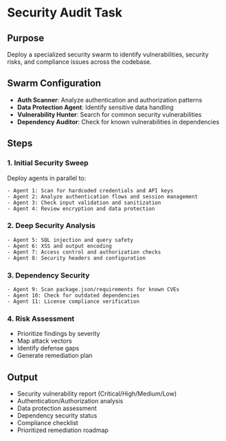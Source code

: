 # Security Audit Task

## Purpose
Deploy a specialized security swarm to identify vulnerabilities, security risks, and compliance issues across the codebase.

## Swarm Configuration
- **Auth Scanner**: Analyze authentication and authorization patterns
- **Data Protection Agent**: Identify sensitive data handling
- **Vulnerability Hunter**: Search for common security vulnerabilities
- **Dependency Auditor**: Check for known vulnerabilities in dependencies

## Steps

### 1. Initial Security Sweep
Deploy agents in parallel to:
```
- Agent 1: Scan for hardcoded credentials and API keys
- Agent 2: Analyze authentication flows and session management
- Agent 3: Check input validation and sanitization
- Agent 4: Review encryption and data protection
```

### 2. Deep Security Analysis
```
- Agent 5: SQL injection and query safety
- Agent 6: XSS and output encoding
- Agent 7: Access control and authorization checks
- Agent 8: Security headers and configuration
```

### 3. Dependency Security
```
- Agent 9: Scan package.json/requirements for known CVEs
- Agent 10: Check for outdated dependencies
- Agent 11: License compliance verification
```

### 4. Risk Assessment
- Prioritize findings by severity
- Map attack vectors
- Identify defense gaps
- Generate remediation plan

## Output
- Security vulnerability report (Critical/High/Medium/Low)
- Authentication/Authorization analysis
- Data protection assessment
- Dependency security status
- Compliance checklist
- Prioritized remediation roadmap